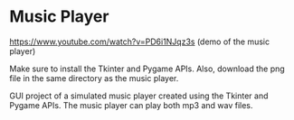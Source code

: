 # Music Player
https://www.youtube.com/watch?v=PD6i1NJqz3s    (demo of the music player)

Make sure to install the Tkinter and Pygame APIs. Also, download the png file in the same directory as the music player.

GUI project of a simulated music player created using the Tkinter and Pygame APIs. The music player can play both mp3 and wav files.
